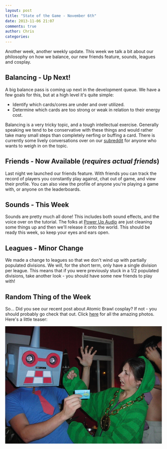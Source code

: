 ```yaml
---
layout: post
title: "State of the Game - November 6th"
date: 2013-11-06 21:07
comments: true
author: Chris
categories: 
---
```


Another week, another weekly update. This week we talk a bit about our philosophy on how we balance, our new friends feature, sounds, leagues and cosplay.

<!-- more -->

## Balancing - Up Next!

A big balance pass is coming up next in the development queue. We have a few goals for this, but at a high level it's quite simple:

* Identify which cards/cores are under and over utilized.
* Determine which cards are too strong or weak in relation to their energy cost.

Balancing is a very tricky topic, and a tough intellectual exercise. Generally speaking we tend to be conservative with these things and would rather take many small steps than completely nerfing or buffing a card. There is currently some lively conversations over on our <a target="_blank" href="http://www.reddit.com/r/atomicbrawl/">subreddit</a> for anyone who wants to weigh in on the topic.

## Friends - Now Available (_requires actual friends_)

Last night we launched our friends feature. With friends you can track the record of players you constantly play against, chat out of game, and view their profile. You can also view the profile of anyone you're playing a game with, or anyone on the leaderboards.

## Sounds - This Week

Sounds are pretty much all done! This includes both sound effects, and the voice over on the tutorial. The folks at <a target="_blank" href="http://powerupaudio.com/">Power Up Audio</a> are just cleaning some things up and then we'll release it onto the world. This should be ready this week, so keep your eyes and ears open.

## Leagues - Minor Change

We made a change to leagues so that we don't wind up with partially populated divisions. We will, for the short term, only have a single division per league. This means that if you were previously stuck in a 1/2 populated divisions, take another look - you should have some new friends to play with!

## Random Thing of the Week

So... Did you see our recent post about Atomic Brawl cosplay? If not - you should probably go check that out. Click <a href="/blog/2013/11/04/building-an-awesome-indie-game-community-the-scary-parts/">here</a> for all the amazing photos. Here's a little teaser:

<center>
<img src="/images/amazing_community/03_mr_roboto_rex.jpeg" alt="mr roboto and rex" />
</center>





